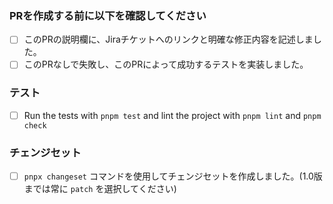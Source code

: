 ### PRを作成する前に以下を確認してください
- [ ] このPRの説明欄に、Jiraチケットへのリンクと明確な修正内容を記述しました。
- [ ] このPRなしで失敗し、このPRによって成功するテストを実装しました。

### テスト
- [ ] Run the tests with `pnpm test` and lint the project with `pnpm lint` and `pnpm check`

### チェンジセット
- [ ] `pnpx changeset` コマンドを使用してチェンジセットを作成しました。(1.0版までは常に `patch` を選択してください)
